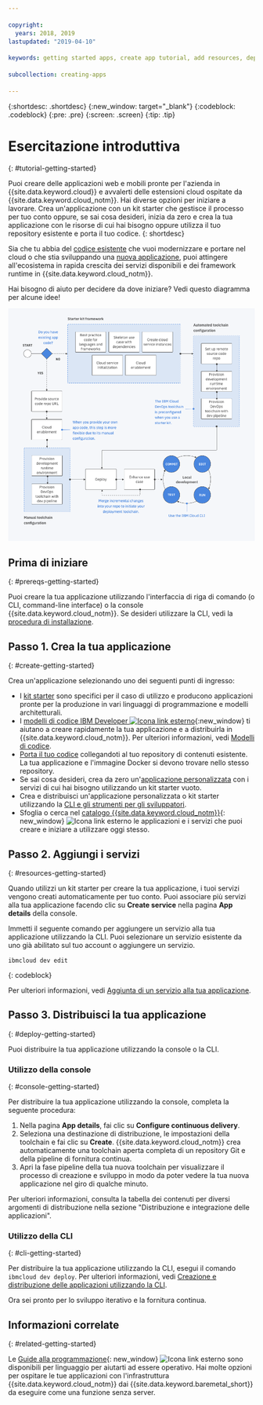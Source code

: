 ```yaml
---

copyright:
  years: 2018, 2019
lastupdated: "2019-04-10"

keywords: getting started apps, create app tutorial, add resources, deploy apps, create app, app tutorial

subcollection: creating-apps

---
```


{:shortdesc: .shortdesc}
{:new_window: target="_blank"}
{:codeblock: .codeblock}
{:pre: .pre}
{:screen: .screen}
{:tip: .tip}

# Esercitazione introduttiva
{: #tutorial-getting-started}

Puoi creare delle applicazioni web e mobili pronte per l'azienda in {{site.data.keyword.cloud}} e avvalerti delle estensioni cloud ospitate da {{site.data.keyword.cloud_notm}}. Hai diverse opzioni per iniziare a lavorare. Crea un'applicazione con un kit starter che gestisce il processo per tuo conto oppure, se sai cosa desideri, inizia da zero e crea la tua applicazione con le risorse di cui hai bisogno oppure utilizza il tuo repository esistente e porta il tuo codice.
{: shortdesc}

Sia che tu abbia del [codice esistente](/docs/apps/tutorials?topic=creating-apps-tutorial-byoc#tutorial-byoc) che vuoi modernizzare e portare nel cloud o che stia sviluppando una [nuova applicazione](/docs/apps/tutorials?topic=creating-apps-tutorial-starterkit), puoi attingere all'ecosistema in rapida crescita dei servizi disponibili e dei framework runtime in {{site.data.keyword.cloud_notm}}.

Hai bisogno di aiuto per decidere da dove iniziare? Vedi questo diagramma per alcune idee!

![Panoramica sull'esperienza degli sviluppatori](images/dev-journey.png "Panoramica sull'esperienza degli sviluppatori")

## Prima di iniziare
{: #prereqs-getting-started}

Puoi creare la tua applicazione utilizzando l'interfaccia di riga di comando (o CLI, command-line interface) o la console {{site.data.keyword.cloud_notm}}. Se desideri utilizzare la CLI, vedi la [procedura di installazione](/docs/cli?topic=cloud-cli-ibmcloud-cli).

## Passo 1. Crea la tua applicazione
{: #create-getting-started}

Crea un'applicazione selezionando uno dei seguenti punti di ingresso:

* I [kit starter](/docs/apps/tutorials?topic=creating-apps-tutorial-starterkit) sono specifici per il caso di utilizzo e producono applicazioni pronte per la produzione in vari linguaggi di programmazione e modelli architetturali.
* I [modelli di codice IBM Developer ![Icona link esterno](../icons/launch-glyph.svg "Icona link esterno")](https://developer.ibm.com/patterns/){:new_window} ti aiutano a creare rapidamente la tua applicazione e a distribuirla in {{site.data.keyword.cloud_notm}}. Per ulteriori informazioni, vedi [Modelli di codice](/docs/apps/tutorials?topic=creating-apps-tutorial-codepattern).
* [Porta il tuo codice](/docs/apps/tutorials?topic=creating-apps-tutorial-byoc) collegandoti al tuo repository di contenuti esistente. La tua applicazione e l'immagine Docker si devono trovare nello stesso repository.
* Se sai cosa desideri, crea da zero un'[applicazione personalizzata](/docs/apps/tutorials?topic=creating-apps-tutorial-scratch) con i servizi di cui hai bisogno utilizzando un kit starter vuoto.
* Crea e distribuisci un'applicazione personalizzata o kit starter utilizzando la [CLI e gli strumenti per gli sviluppatori](/docs/apps?topic=creating-apps-create-deploy-app-cli).
* Sfoglia o cerca nel [catalogo {{site.data.keyword.cloud_notm}}](https://{DomainName}/catalog){: new_window} ![Icona link esterno](../icons/launch-glyph.svg "Icona link esterno") le applicazioni e i servizi che puoi creare e iniziare a utilizzare oggi stesso.

## Passo 2. Aggiungi i servizi
{: #resources-getting-started}

Quando utilizzi un kit starter per creare la tua applicazione, i tuoi servizi vengono creati automaticamente per tuo conto. Puoi associare più servizi alla tua applicazione facendo clic su **Create service** nella pagina **App details** della console.

Immetti il seguente comando per aggiungere un servizio alla tua applicazione utilizzando la CLI. Puoi selezionare un servizio esistente da uno già abilitato sul tuo account o aggiungere un servizio. 
```
ibmcloud dev edit
```
{: codeblock}

Per ulteriori informazioni, vedi [Aggiunta di un servizio alla tua applicazione](/docs/apps?topic=creating-apps-add-resource).

## Passo 3. Distribuisci la tua applicazione
{: #deploy-getting-started}

Puoi distribuire la tua applicazione utilizzando la console o la CLI.

### Utilizzo della console
{: #console-getting-started}

Per distribuire la tua applicazione utilizzando la console, completa la seguente procedura:

1. Nella pagina **App details**, fai clic su **Configure continuous delivery**.
2. Seleziona una destinazione di distribuzione, le impostazioni della toolchain e fai clic su **Create**. {{site.data.keyword.cloud_notm}} crea automaticamente una toolchain aperta completa di un repository Git e della pipeline di fornitura continua.
3. Apri la fase pipeline della tua nuova toolchain per visualizzare il processo di creazione e sviluppo in modo da poter vedere la tua nuova applicazione nel giro di qualche minuto.

Per ulteriori informazioni, consulta la tabella dei contenuti per diversi argomenti di distribuzione nella sezione "Distribuzione e integrazione delle applicazioni".

### Utilizzo della CLI
{: #cli-getting-started}

Per distribuire la tua applicazione utilizzando la CLI, esegui il comando `ibmcloud dev deploy`. Per ulteriori informazioni, vedi [Creazione e distribuzione delle applicazioni utilizzando la CLI](/docs/apps?topic=creating-apps-create-deploy-app-cli).

Ora sei pronto per lo sviluppo iterativo e la fornitura continua.

## Informazioni correlate
{: #related-getting-started}

Le [Guide alla programmazione](https://{DomainName}/docs/home/build){: new_window} ![Icona link esterno](../icons/launch-glyph.svg "Icona link esterno") sono disponibili per linguaggio per aiutarti ad essere operativo. Hai molte opzioni per ospitare le tue applicazioni con l'infrastruttura {{site.data.keyword.cloud_notm}} dai {{site.data.keyword.baremetal_short}} da eseguire come una funzione senza server.

